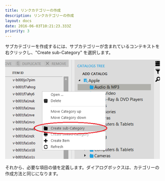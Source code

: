 ```yaml
---
title: リンクカテゴリーの作成
description: リンクカテゴリーの作成
layout: docs
date: 2016-06-03T10:21:23.333Z
priority: 3
---
```

サブカテゴリーを作成するには、サブカテゴリーが含まれているコンテキストを右クリックし、"Create sub-Category" を選択します。

![](../../../../../assets/images/docs/023-create-sub-category.png)

それから、必要な項目の値を定義します。ダイアログボックスは、カテゴリーの作成方法と同じになります。